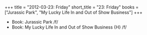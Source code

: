 +++
title = "2012-03-23: Friday"
short_title = "23: Friday"
books = ["Jurassic Park", "My Lucky Life In and Out of Show Business"]
+++


* Book: Jurassic Park /f/
* Book: My Lucky Life In and Out of Show Business {H} /f/
